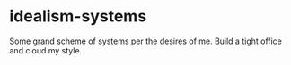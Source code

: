 # idealism-systems
Some grand scheme of systems per the desires of me. Build a tight office and cloud my style.
